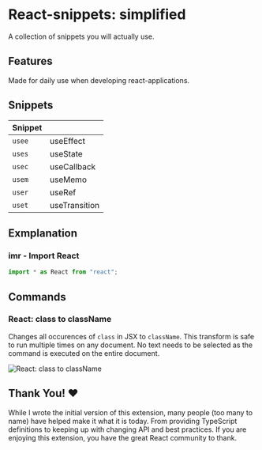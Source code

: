 # React-snippets: simplified

A collection of snippets you will actually use.

## Features

Made for daily use when developing react-applications.

## Snippets

| Snippet |               |
| ------- | ------------- |
| `usee`  | useEffect     |
| `uses`  | useState      |
| `usec`  | useCallback   |
| `usem`  | useMemo       |
| `user`  | useRef        |
| `uset`  | useTransition |

## Exmplanation

### imr - Import React

```javascript
import * as React from "react";
```

## Commands

### React: class to className

Changes all occurences of `class` in JSX to `className`. This transform is safe
to run multiple times on any document. No text needs to be selected as the
command is executed on the entire document.

![React: class to className](https://i.imgur.com/i1ZwvOu.gif)

## Thank You! ❤️

While I wrote the initial version of this extension, many people (too many to name) have helped make it what it is today. From providing TypeScript definitions to keeping up with changing API and best practices. If you are enjoying this extension, you have the great React community to thank.
